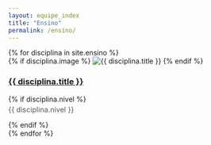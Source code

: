 ```yaml
---
layout: equipe_index
title: "Ensino"
permalink: /ensino/
---
```


<div class="equipe-grid">
  {% for disciplina in site.ensino %}
    <div class="card card-ensino">
      {% if disciplina.image %}
        <img class="img-ensino" src="{{ disciplina.image | relative_url }}" alt="{{ disciplina.title }}">
      {% endif %}
      <h3><a href="{{ disciplina.url | relative_url }}">{{ disciplina.title }}</a></h3>
      {% if disciplina.nivel %}
        <p style="font-size: 0.9rem; color: #555; margin-top: 0.25rem;">{{ disciplina.nivel }}</p>
      {% endif %}
    </div>
  {% endfor %}
</div>



